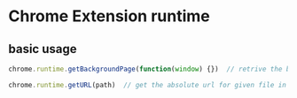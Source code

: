 # Chrome Extension runtime

<!--
ID: 0b526fdc-d820-4fcd-bf09-a750f795d693
Status: publish
Date: 2017-06-12T15:00:00
Modified: 2017-06-12T15:00:00
wp_id: 717
-->

## basic usage

```js
chrome.runtime.getBackgroundPage(function(window) {})  // retrive the background page's window object
```

```js
chrome.runtime.getURL(path)  // get the absolute url for given file in extension package
```
